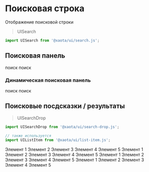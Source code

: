 # Поисковая строка
Отображение поисковой строки

> UISearch

```javascript
import UISearch from '@xaota/ui/search.js';
```

## Поисковая панель
<ui-html>
  <ui-search>поиск</ui-search>
  <ui-search right>поиск</ui-search>
</ui-html>

### Динамическая поисковая панель
<ui-html>
  <ui-search fold>поиск</ui-search>
  <ui-search fold right>поиск</ui-search>
</ui-html>

## Поисковые посдсказки / результаты
> UISearchDrop

```javascript
import UISearchDrop from '@xaota/ui/search-drop.js';

// также используется
import UIListItem from '@xaota/ui/list-item.js';
```

<ui-html>
  <ui-search-drop label="поиск">
    <ui-list-item>Элемент 1</ui-list-item>
    <ui-list-item>Элемент 2</ui-list-item>
    <ui-list-item>Элемент 3</ui-list-item>
    <ui-list-item>Элемент 4</ui-list-item>
    <ui-list-item>Элемент 5</ui-list-item>
  </ui-search-drop>
</ui-html>

<ui-html>
  <ui-search-drop label="поиск" right>
    <ui-list-item>Элемент 1</ui-list-item>
    <ui-list-item>Элемент 2</ui-list-item>
    <ui-list-item>Элемент 3</ui-list-item>
    <ui-list-item>Элемент 4</ui-list-item>
    <ui-list-item>Элемент 5</ui-list-item>
  </ui-search-drop>
</ui-html>

<ui-html>
  <ui-search-drop label="поиск" fold>
    <ui-list-item>Элемент 1</ui-list-item>
    <ui-list-item>Элемент 2</ui-list-item>
    <ui-list-item>Элемент 3</ui-list-item>
    <ui-list-item>Элемент 4</ui-list-item>
    <ui-list-item>Элемент 5</ui-list-item>
  </ui-search-drop>
</ui-html>

<ui-html>
  <ui-search-drop label="поиск" fold right>
    <ui-list-item>Элемент 1</ui-list-item>
    <ui-list-item>Элемент 2</ui-list-item>
    <ui-list-item>Элемент 3</ui-list-item>
    <ui-list-item>Элемент 4</ui-list-item>
    <ui-list-item>Элемент 5</ui-list-item>
  </ui-search-drop>
</ui-html>

